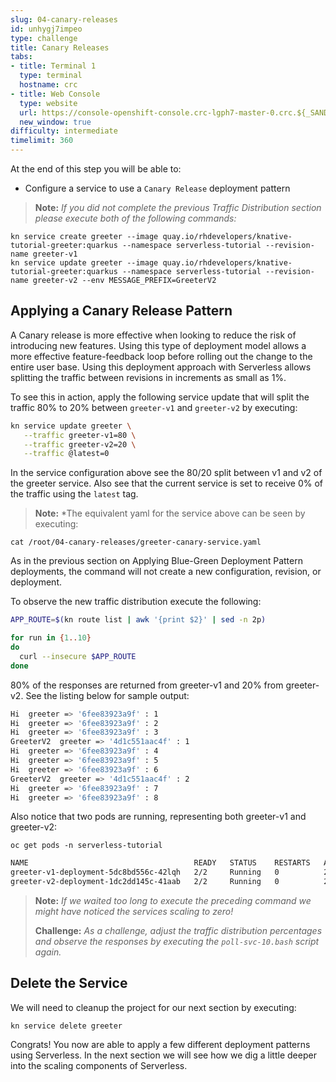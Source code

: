 ```yaml
---
slug: 04-canary-releases
id: unhygj7impeo
type: challenge
title: Canary Releases
tabs:
- title: Terminal 1
  type: terminal
  hostname: crc
- title: Web Console
  type: website
  url: https://console-openshift-console.crc-lgph7-master-0.crc.${_SANDBOX_ID}.instruqt.io
  new_window: true
difficulty: intermediate
timelimit: 360
---
```

At the end of this step you will be able to:
- Configure a service to use a `Canary Release` deployment pattern

> **Note:** *If you did not complete the previous Traffic Distribution section please execute both of the following commands:*

```
kn service create greeter --image quay.io/rhdevelopers/knative-tutorial-greeter:quarkus --namespace serverless-tutorial --revision-name greeter-v1
kn service update greeter --image quay.io/rhdevelopers/knative-tutorial-greeter:quarkus --namespace serverless-tutorial --revision-name greeter-v2 --env MESSAGE_PREFIX=GreeterV2
```

## Applying a Canary Release Pattern
A Canary release is more effective when looking to reduce the risk of introducing new features. Using this type of deployment model allows a more effective feature-feedback loop before rolling out the change to the entire user base.  Using this deployment approach with Serverless allows splitting the traffic between revisions in increments as small as 1%.

To see this in action, apply the following service update that will split the traffic 80% to 20% between `greeter-v1` and `greeter-v2` by executing:

```bash
kn service update greeter \
   --traffic greeter-v1=80 \
   --traffic greeter-v2=20 \
   --traffic @latest=0
```

In the service configuration above see the 80/20 split between v1 and v2 of the greeter service.  Also see that the current service is set to receive 0% of the traffic using the `latest` tag.

> **Note:** *The equivalent yaml for the service above can be seen by executing:

```
cat /root/04-canary-releases/greeter-canary-service.yaml
```

As in the previous section on Applying Blue-Green Deployment Pattern deployments, the command will not create a new configuration, revision, or deployment.

To observe the new traffic distribution execute the following:

```bash
APP_ROUTE=$(kn route list | awk '{print $2}' | sed -n 2p)

for run in {1..10}
do
  curl --insecure $APP_ROUTE
done
```

80% of the responses are returned from greeter-v1 and 20% from greeter-v2. See the listing below for sample output:

```bash
Hi  greeter => '6fee83923a9f' : 1
Hi  greeter => '6fee83923a9f' : 2
Hi  greeter => '6fee83923a9f' : 3
GreeterV2  greeter => '4d1c551aac4f' : 1
Hi  greeter => '6fee83923a9f' : 4
Hi  greeter => '6fee83923a9f' : 5
Hi  greeter => '6fee83923a9f' : 6
GreeterV2  greeter => '4d1c551aac4f' : 2
Hi  greeter => '6fee83923a9f' : 7
Hi  greeter => '6fee83923a9f' : 8
```

Also notice that two pods are running, representing both greeter-v1 and greeter-v2:

```
oc get pods -n serverless-tutorial
```

```bash
NAME                                     READY   STATUS    RESTARTS   AGE
greeter-v1-deployment-5dc8bd556c-42lqh   2/2     Running   0          29s
greeter-v2-deployment-1dc2dd145c-41aab   2/2     Running   0          20s
```

> **Note:** *If we waited too long to execute the preceding command we might have noticed the services scaling to zero!*
>
> **Challenge:** *As a challenge, adjust the traffic distribution percentages and observe the responses by executing the `poll-svc-10.bash` script again.*

## Delete the Service

We will need to cleanup the project for our next section by executing:

```
kn service delete greeter
```

Congrats! You now are able to apply a few different deployment patterns using Serverless.  In the next section we will see how we dig a little deeper into the scaling components of Serverless.
